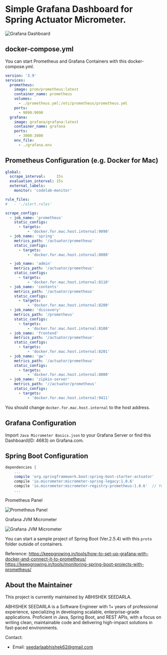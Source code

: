 Simple Grafana Dashboard for Spring Actuator Micrometer.
====

![Grafana Dashboard](https://raw.githubusercontent.com/nobusugi246/prometheus-grafana-spring-mac/master/images/MicrometerDashboard.jpeg)

docker-compose.yml
----

You can start Prometheus and Grafana Containers with this docker-compose.yml.

```yaml
version: '3.9'
services:
  prometheus:
    image: prom/prometheus:latest
    container_name: prometheus
    volumes:
      - ./prometheus.yml:/etc/prometheus/prometheus.yml
    ports:
      - 9090:9090
  grafana:
    image: grafana/grafana:latest
    container_name: grafana
    ports:
      - 3000:3000
    env_file:
      - ./grafana.env

```


Prometheus Configuration (e.g. Docker for Mac)
----

```yaml
global:
  scrape_interval:     15s
  evaluation_interval: 15s
  external_labels:
    monitor: 'codelab-monitor'

rule_files:
#   - './alert.rules'

scrape_configs:
  - job_name: 'prometheus'
    static_configs:
      - targets:
          - 'docker.for.mac.host.internal:9090'
  - job_name: 'spring'
    metrics_path: '/actuator/prometheus'
    static_configs:
      - targets:
          - 'docker.for.mac.host.internal:8080'

  - job_name: 'admin'
    metrics_path: '/actuator/prometheus'
    static_configs:
      - targets:
          - 'docker.for.mac.host.internal:8110'
  - job_name: 'contents'
    metrics_path: '/actuator/prometheus'
    static_configs:
      - targets:
          - 'docker.for.mac.host.internal:8200'
  - job_name: 'discovery'
    metrics_path: '/prometheus'
    static_configs:
      - targets:
          - 'docker.for.mac.host.internal:8100'
  - job_name: 'frontend'
    metrics_path: '/actuator/prometheus'
    static_configs:
      - targets:
          - 'docker.for.mac.host.internal:8201'
  - job_name: 'gw'
    metrics_path: '/actuator/prometheus'
    static_configs:
      - targets:
          - 'docker.for.mac.host.internal:8000'
  - job_name: 'zipkin-server'
    metrics_path: '//actuator/prometheus'
    static_configs:
      - targets:
          - 'docker.for.mac.host.internal:9411'

```

You should change `docker.for.mac.host.internal` to the host address.


Grafana Configuration
----

Import `Java Micrometer Basics.json` to your Grafana Server or find this Dashboard(ID: 4683) on Grafana.com.


Spring Boot Configuration
----

```gradle
dependencies {
    ...
    compile 'org.springframework.boot:spring-boot-starter-actuator'
    compile 'io.micrometer:micrometer-spring-legacy:1.0.6'
    compile 'io.micrometer:micrometer-registry-prometheus:1.0.6'  // You should add this line for prometheus.
    ...
```

Prometheus Panel

![Prometheus Panel](img/Prometheus.png "Prometheus Panel")

Grafana JVM Micrometer

![Grafana JVM Micrometer](img/JVM%20(Micrometer).png "Grafana JVM Micrometer")

You can start a sample project of Spring Boot (Ver.2.5.4) with this `proto` folder outside of containers.

Reference:
https://keepgrowing.in/tools/how-to-set-up-grafana-with-docker-and-connect-it-to-prometheus/
https://keepgrowing.in/tools/monitoring-spring-boot-projects-with-prometheus/

About the Maintainer
----
This project is currently maintained by ABHISHEK SEEDARLA.

ABHISHEK SEEDARLA is a Software Engineer with 1+ years of professional experience, specializing in developing scalable, enterprise-grade applications. Proficient in Java, Spring Boot, and REST APIs, with a focus on writing clean, maintainable code and delivering high-impact solutions in fast-paced environments.

Contact:
- Email: seedarlaabhishek62@gmail.com
